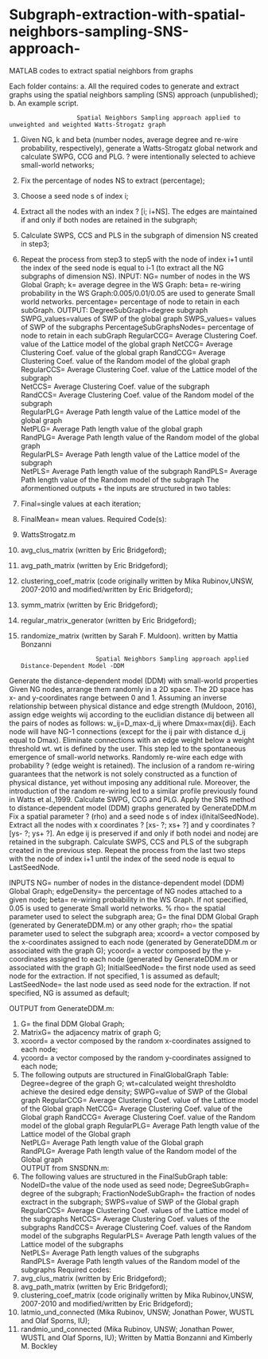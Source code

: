 # Subgraph-extraction-with-spatial-neighbors-sampling-SNS-approach-
MATLAB codes to extract spatial neighbors from graphs

Each folder contains:
a. All the required codes to generate and extract graphs using the spatial neighbors sampling (SNS) approach (unpublished);
b. An example script. 

                       Spatial Neighbors Sampling approach applied to unweighted and weighted Watts-Strogatz graph
1) Given NG, k and beta (number nodes, average degree and re-wire probability, respectively), generate a Watts-Strogatz global network and calculate SWPG, CCG and PLG. ? were intentionally selected to achieve small-world networks; 
2) Fix the percentage of nodes NS to extract (percentage); 
3) Choose a seed node s of index i; 
4) Extract all the nodes with an index ? [i; i+NS]. The edges are maintained if and only if both nodes are retained in the subgraph; 
5) Calculate SWPS, CCS and PLS in the subgraph of dimension NS created in step3; 
6) Repeat the process from step3 to step5 with the node of index i+1 until the index of the seed node is equal to i-1 (to extract all the NG subgraphs of dimension NS).
   INPUT:
NG= number of nodes in the WS Global Graph;
k= average degree in the WS Graph:
beta= re-wiring probability in the WS Graph:0.005/0.01/0.05 are used to generate Small world networks. 
percentage= percentage of node to retain in each subGraph. 
    OUTPUT:
DegreeSubGraph=degree subgraph
SWPG_values=values of SWP of the global graph 
SWPS_values= values of SWP of the subgraphs 
PercentageSubGraphsNodes= percentage of node to retain in each subGraph 
RegularCCG= Average Clustering Coef. value of the Lattice model of the global graph
NetCCG= Average Clustering Coef. value of the global graph 
RandCCG= Average Clustering Coef. value of the Random model of the global graph 
RegularCCS= Average Clustering Coef. value of the Lattice model of the subgraph  
NetCCS= Average Clustering Coef. value of the subgraph   
RandCCS= Average Clustering Coef. value of the Random model of the subgraph   
RegularPLG= Average Path length value of the Lattice model of the global graph  
NetPLG= Average Path length value of the global graph   
RandPLG= Average Path length value of the Random model of the global graph   
RegularPLS= Average Path length value of the Lattice model of the subgraph   
NetPLS= Average Path length value of the subgraph 
RandPLS= Average Path length value of the Random model of the subgraph
The aformentioned outputs + the inputs are structured in two tables:
1) Final=single values at each iteration;
2) FinalMean= mean values.
    Required Code(s):
1) WattsStrogatz.m
2) avg_clus_matrix (written by Eric Bridgeford);
3) avg_path_matrix (written by Eric Bridgeford);
4) clustering_coef_matrix (code originally written by Mika Rubinov,UNSW, 2007-2010 and modified/written by Eric Bridgeford);
5) symm_matrix (written by Eric Bridgeford);
6) regular_matrix_generator (written by Eric Bridgeford);
7) randomize_matrix (written by Sarah F. Muldoon).
 written by Mattia Bonzanni
    
                            Spatial Neighbors Sampling approach applied Distance-Dependent Model -DDM
Generate the distance-dependent model (DDM) with small-world properties
Given NG nodes, arrange them randomly in a 2D space. The 2D space has x- and y-coordinates range between 0 and 1.
Assuming an inverse relationship between physical distance and edge strength (Muldoon, 2016), assign edge weights wij according to the euclidian distance dij between all the pairs of nodes as follows: w_ij=D_max-d_ij where Dmax=max{dij}. Each node will have NG-1 connections (except for the ij pair with distance d_ij equal to Dmax). 
Eliminate connections with an edge weight below a weight threshold wt. wt is defined by the user. This step led to the spontaneous emergence of small-world networks.
Randomly re-wire each edge with probability ? (edge weight is retained). The inclusion of a random re-wiring guarantees that the network is not solely constructed as a function of physical distance, yet without imposing any additional rule. Moreover, the introduction of the random re-wiring led to a similar profile previously found in Watts et al.,1999.
Calculate SWPG, CCG and PLG. 
Apply the SNS method to distance-dependent model (DDM) graphs generated by GenerateDDM.m
Fix a spatial parameter ? (rho) and a seed node s  of index i(InitalSeedNode).
Extract all the nodes with x coordinates ? [xs- ?; xs+ ?] and y coordinates ? [ys- ?; ys+ ?]. An edge ij is preserved if and only if both nodei and nodej are retained in the subgraph.
Calculate SWPS, CCS and PLS of the subgraph created in the previous step.
Repeat the process from the last two steps with the node of index i+1 until the index of the seed node is equal to LastSeedNode.
   
   INPUTS
NG= number of nodes in the distance-dependent model (DDM) Global Graph;
edgeDensity= the percentage of NG nodes attached to a given node; 
beta= re-wiring probability in the WS Graph. If not specified, 0.05 is used to generate Small world networks. % rho= the spatial parameter used to select the subgraph area;
G= the final DDM Global Graph (generated by GenerateDDM.m) or any other graph;
rho= the spatial parameter used to select the subgraph area;
xcoord= a vector composed by the x-coordinates assigned to each node (generated by GenerateDDM.m or associated with the graph G);
ycoord= a vector composed by the y-coordinates assigned to each node (generated by GenerateDDM.m or associated with the graph G);
InitialSeedNode= the first node used as seed node for the extraction. If not specified, 1 is assumed as default;
LastSeedNode= the last node used as seed node for the extraction. If not specified, NG is assumed as default;
   
   OUTPUT from GenerateDDM.m:
1) G= the final DDM Global Graph;
2) MatrixG= the adjacency matrix of graph G;
3) xcoord= a vector composed by the random x-coordinates assigned to each node;
4) ycoord= a vector composed by the random y-coordinates assigned to each node;
5) The following outputs are structured in FinalGlobalGraph Table:
Degree=degree of the graph G;
wt=calculated weight thresholdto achieve the desired edge density;
SWPG=value of SWP of the Global graph 
RegularCCG= Average Clustering Coef. value of the Lattice model of the Global graph
NetCCG= Average Clustering Coef. value of the Global graph 
RandCCG= Average Clustering Coef. value of the Random model of the global graph 
RegularPLG= Average Path length value of the Lattice model of the Global graph  
NetPLG= Average Path length value of the Global graph   
RandPLG= Average Path length value of the Random model of the Global graph   
  OUTPUT from SNSDNN.m:
1) The following values are structured in the FinalSubGraph table:
NodeID=the value of the node used as seed node;
DegreeSubGraph= degree of the subgraph;
FractionNodeSubGraph= the fraction of nodes exctract in the subgraph;
SWPS=value of SWP of the Global graph 
RegularCCS= Average Clustering Coef. values of the Lattice model of the subgraphs 
NetCCS= Average Clustering Coef. values of the subgraphs 
RandCCS= Average Clustering Coef. values of the Random model of the subgraphs 
RegularPLS= Average Path length values of the Lattice model of the subgraphs  
NetPLS= Average Path length values of the subgraphs   
RandPLS= Average Path length values of the Random model of the subgraphs
  Required codes:
1) avg_clus_matrix (written by Eric Bridgeford);
2) avg_path_matrix (written by Eric Bridgeford);
3) clustering_coef_matrix (code originally written by Mika Rubinov,UNSW, 2007-2010 and modified/written by Eric Bridgeford);
4) latmio_und_connected (Mika Rubinov, UNSW; Jonathan Power, WUSTL and Olaf Sporns, IU);
5) randmio_und_connected (Mika Rubinov, UNSW; Jonathan Power, WUSTL and Olaf Sporns, IU);
Written by Mattia Bonzanni and Kimberly M. Bockley

